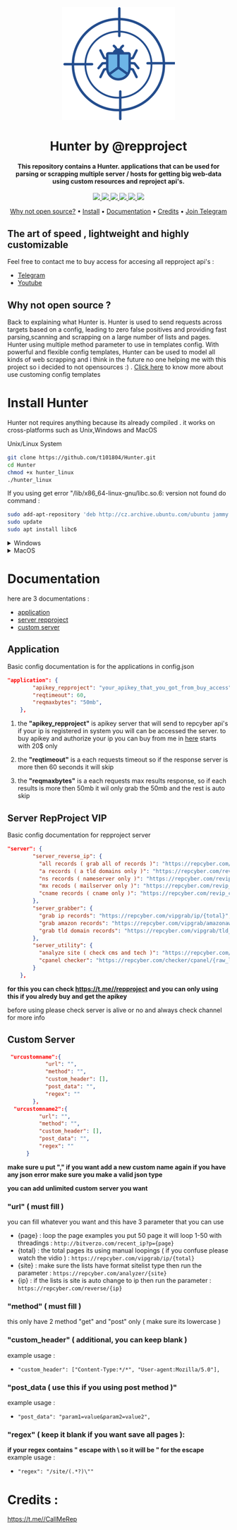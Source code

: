 
<head>
<div class="header" align="center">
    <a href="https://repcyber.com"><img src="static/icon.png" alt="Hunter"></a>
    <h1>Hunter by @repproject</h1>
  </div>
</head>

<h4 align="center">This repository contains a Hunter. applications that can be used for parsing or scrapping multiple server / hosts for getting big web-data using custom resources and reproject api's.</h4>


<p align="center">
<a href="https://github.com/t101804/Hunter/releases"><img src="https://img.shields.io/github/downloads/t101804/Hunter/total">
<a href="https://github.com/t101804/Hunter/graphs/contributors"><img src="https://img.shields.io/github/contributors-anon/t101804/Hunter">
<a href="https://github.com/t101804/Hunter/releases/"><img src="https://img.shields.io/github/release/t101804/Hunter">
<a href="https://github.com/t101804/Hunter/issues"><img src="https://img.shields.io/github/issues-raw/t101804/Hunter">
<a href="https://github.com/t101804/Hunter/discussions"><img src="https://img.shields.io/github/discussions/t101804/Hunter">
<a href="https://t.me//repproject"><img src="https://img.shields.io/discord/695645237418131507.svg?logo=telegram"></a>
</p>
      
<p align="center">
  <a href="#why-not-open-source-?">Why not open source?</a> •
  <a href="#install-hunter">Install</a> •
  <a href="#documentation">Documentation</a> •
  <a href="#credits">Credits</a> •
  <a href="https://t.me//repproject">Join Telegram</a>
</p>

## The art of speed , lightweight and highly customizable

Feel free to contact me to buy access for accesing all repproject api's : 
- [Telegram](https://t.me//CallMeRep)
- [Youtube](https://youtube.com/@CallMeRep)

## Why not open source ?

Back to explaining what Hunter is. Hunter is used to send requests across targets based on a config, leading to zero false positives and providing fast parsing,scanning and scrapping on a large number of lists and pages. Hunter using multiple method parameter to use in templates config. With powerful and flexible config templates, Hunter can be used to model all kinds of web scrapping and i think in the future no one helping me with this project so i decided to not opensources :) . [Click here](#documentation) to know more about use customing config templates

# Install Hunter

Hunter not requires anything because its already compiled . it works on cross-platforms such as Unix,Windows and MacOS

Unix/Linux System

```sh
git clone https://github.com/t101804/Hunter.git 
cd Hunter 
chmod +x hunter_linux 
./hunter_linux 
```
If you using get error "/lib/x86_64-linux-gnu/libc.so.6: version not found do command : 
```sh
sudo add-apt-repository 'deb http://cz.archive.ubuntu.com/ubuntu jammy main'
sudo update
sudo apt install libc6
```
<details>
  <summary>Windows</summary>
  <a href="https://github.com/t101804/Hunter/archive/refs/heads/main.zip">Download directly</a>
</details>
<details>
  <summary>MacOS</summary>
  <p> Same as Unix/linux system but run ./hunter_macos </p>
</details>

# Documentation
here are 3 documentations : 
- [application](#application)
- [server repproject](#server-repproject-vip)
- [custom server](#custom-server)


## Application
Basic config documentation is for the applications in config.json
```json
"application": {
        "apikey_repproject": "your_apikey_that_you_got_from_buy_access",
        "reqtimeout": 60,   
        "reqmaxbytes": "50mb",
    },
```
1. the <b>"apikey_repproject"</b> is apikey server that will send to repcyber api's if your ip is registered in system you will can be accessed the server. to buy apikey and authorize your ip you can buy from me in [here](https://t.me//callmerep) starts with 20$ only 

2. the <b>"reqtimeout"</b> is a each requests timeout so if the response server is more then 60 seconds it will skip 

3. the <b>"reqmaxbytes"</b> is a each requests max results response, so if each results is more then 50mb it wil only grab the 50mb and the rest is auto skip

## Server RepProject VIP
Basic config documentation for repproject server 
```json
"server": {
        "server_reverse_ip": {
          "all records ( grab all of records )": "https://repcyber.com/allreverse/{ip}",
          "a records ( a tld domains only )": "https://repcyber.com/reverse/{ip}",
          "ns records ( nameserver only )": "https://repcyber.com/revip_ns/{ip}",
          "mx recods ( mailserver only )": "https://repcyber.com/revip_mx/{ip}",
          "cname records ( cname only )": "https://repcyber.com/revip_cname/{ip}"
        },
        "server_grabber": {
          "grab ip records": "https://repcyber.com/vipgrab/ip/{total}",
          "grab amazon records": "https://repcyber.com/vipgrab/amazonaws.com/total/{total}",
          "grab tld domain records": "https://repcyber.com/vipgrab/tld_domains/{total}"
        },
        "server_utility": {
          "analyze site ( check cms and tech )": "https://repcyber.com/analyzer/{site}",
          "cpanel checker": "https://repcyber.com/checker/cpanel/{raw_lists}"
        }
    },
```
<b> for this you can check https://t.me//repproject and you can only using this if you alredy buy and get the apikey </b>
<p> before using please check server is alive or no and always check channel for more info </p>

## Custom Server

```json
 "urcustomname":{
            "url": "",
            "method": "",
            "custom_header": [],
            "post_data": "",
            "regex": ""
        },
  "urcustomname2":{
          "url": "",
          "method": "",
          "custom_header": [],
          "post_data": "",
          "regex": ""
      }
```
<b>make sure u put "," if you want add a new custom name again if you have any json error make sure you make a valid json type </b>

<b>you can add unlimited custom server you want</b>

### "url"  ( must fill )
you can fill whatever you want and this have 3 parameter that you can use 
- {page} : loop the page examples you put 50 page it will loop 1-50 with threadings : 
  ```http://bitverzo.com/recent_ip?p={page}```
- {total} : the total pages its using manual loopings ( if you confuse please watch the vidio ) : ```https://repcyber.com/vipgrab/ip/{total}```
- {site} : make sure the lists have format sitelist type then run the parameter : ```https://repcyber.com/analyzer/{site}```
- {ip} : if the lists is site is auto change to ip then run the parameter : ```https://repcyber.com/reverse/{ip}```

### "method" ( must fill )
this only have 2 method "get" and "post" only ( make sure its lowercase )

### "custom_header" ( additional, you can keep blank )
example usage : 
- ```"custom_header": ["Content-Type:*/*", "User-agent:Mozilla/5.0"],```


### "post_data ( use this if you using post method )" 
example usage :
- ```"post_data": "param1=value&param2=value2",```

### "regex" ( keep it blank if you want save all pages ): 
<b>if your regex contains " escape with \ so it will be \" for the escape</b>
example usage :
- ```"regex": "/site/(.*?)\""```

# Credits : 
https://t.me//CallMeRep
<!-- ## Custom-server templates instuctions
```json
"": {
    "url": "",
    "method": "",
    "custom_header": [""],
    "post_data": "",
    "regex": ""
},
```
1. "url" :

2. "method" :

3. "custom_header" :

4. "post_data" : 

5. "regex" :  -->

